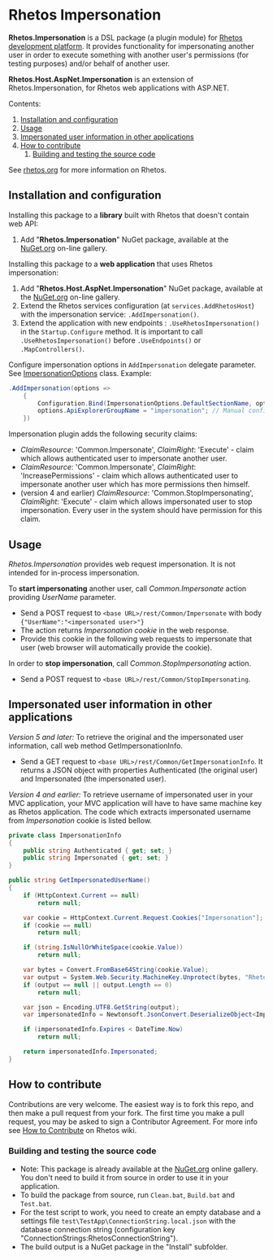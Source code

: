 # Rhetos Impersonation

**Rhetos.Impersonation** is a DSL package (a plugin module) for [Rhetos development platform](https://github.com/Rhetos/Rhetos).
It provides functionality for impersonating another user in order to execute something with another user's permissions (for testing purposes) and/or behalf of another user.

**Rhetos.Host.AspNet.Impersonation** is an extension of Rhetos.Impersonation, for Rhetos web applications with ASP.NET.

Contents:

1. [Installation and configuration](#installation-and-configuration)
2. [Usage](#usage)
3. [Impersonated user information in other applications](#impersonated-user-information-in-other-applications)
4. [How to contribute](#how-to-contribute)
   1. [Building and testing the source code](#building-and-testing-the-source-code)

See [rhetos.org](http://www.rhetos.org/) for more information on Rhetos.

## Installation and configuration

Installing this package to a **library** built with Rhetos that doesn't contain web API:

1. Add "**Rhetos.Impersonation**" NuGet package, available at the [NuGet.org](https://www.nuget.org/) on-line gallery.

Installing this package to a **web application** that uses Rhetos impersonation:

1. Add "**Rhetos.Host.AspNet.Impersonation**" NuGet package, available at the [NuGet.org](https://www.nuget.org/) on-line gallery.
2. Extend the Rhetos services configuration (at `services.AddRhetosHost`) with the impersonation service: `.AddImpersonation()`.
3. Extend the application with new endpoints : `.UseRhetosImpersonation()` in the `Startup.Configure` method.
   It is important to call `.UseRhetosImpersonation()` before `.UseEndpoints()` or `.MapControllers()`.

Configure impersonation options in `AddImpersonation` delegate parameter.
See [ImpersonationOptions](https://github.com/Rhetos/Impersonation/blob/master/src/Rhetos.Host.AspNet.Impersonation/ImpersonationOptions.cs) class.
Example:

```cs
.AddImpersonation(options =>
    {
        Configuration.Bind(ImpersonationOptions.DefaultSectionName, options); // Reads standard app settings.
        options.ApiExplorerGroupName = "impersonation"; // Manual configuration override in code.
    })
```

Impersonation plugin adds the following security claims:

* *ClaimResource*: 'Common.Impersonate',  *ClaimRight*: 'Execute' - claim which allows authenticated user to impersonate another user.
* *ClaimResource*: 'Common.Impersonate',  *ClaimRight*: 'IncreasePermissions' - claim which allows authenticated user to impersonate another user which has more permissions then himself.
* (version 4 and earlier) *ClaimResource*: 'Common.StopImpersonating',  *ClaimRight*: 'Execute' - claim which allows impersonated user to stop impersonation. Every user in the system should have permission for this claim.

## Usage

*Rhetos.Impersonation* provides web request impersonation.
It is not intended for in-process impersonation.

To **start impersonating** another user, call *Common.Impersonate* action providing *UserName* parameter.

* Send a POST request to `<base URL>/rest/Common/Impersonate` with body `{"UserName":"<impersonated user>"}`
* The action returns *Impersonation cookie* in the web response.
* Provide this cookie in the following web requests to impersonate that user (web browser will automatically provide the cookie).

In order to **stop impersonation**, call *Common.StopImpersonating* action.

* Send a POST request to `<base URL>/rest/Common/StopImpersonating`.

## Impersonated user information in other applications

*Version 5 and later:*
To retrieve the original and the impersonated user information, call web method GetImpersonationInfo.

* Send a GET request to `<base URL>/rest/Common/GetImpersonationInfo`. It returns a JSON object with properties Authenticated (the original user) and Impersonated (the impersonated user).

*Version 4 and earlier:*
To retrieve username of impersonated user in your MVC application, your MVC application will have to have same machine key as Rhetos application. The code which extracts impersonated username from *Impersonation* cookie is listed bellow.

```cs
private class ImpersonationInfo
{
    public string Authenticated { get; set; }
    public string Impersonated { get; set; }
}

public string GetImpersonatedUserName()
{
    if (HttpContext.Current == null)
        return null;

    var cookie = HttpContext.Current.Request.Cookies["Impersonation"];
    if (cookie == null)
        return null;

    if (string.IsNullOrWhiteSpace(cookie.Value))
        return null;

    var bytes = Convert.FromBase64String(cookie.Value);
    var output = System.Web.Security.MachineKey.Unprotect(bytes, "Rhetos.Impersonation");
    if (output == null || output.Length == 0)
        return null;

    var json = Encoding.UTF8.GetString(output);
    var impersonatedInfo = Newtonsoft.JsonConvert.DeserializeObject<ImpersonationInfo>(json);

    if (impersonatedInfo.Expires < DateTime.Now)
        return null;

    return impersonatedInfo.Impersonated;
}
```

## How to contribute

Contributions are very welcome. The easiest way is to fork this repo, and then
make a pull request from your fork. The first time you make a pull request, you
may be asked to sign a Contributor Agreement.
For more info see [How to Contribute](https://github.com/Rhetos/Rhetos/wiki/How-to-Contribute) on Rhetos wiki.

### Building and testing the source code

* Note: This package is already available at the [NuGet.org](https://www.nuget.org/) online gallery.
  You don't need to build it from source in order to use it in your application.
* To build the package from source, run `Clean.bat`, `Build.bat` and `Test.bat`.
* For the test script to work, you need to create an empty database and
  a settings file `test\TestApp\ConnectionString.local.json`
  with the database connection string (configuration key "ConnectionStrings:RhetosConnectionString").
* The build output is a NuGet package in the "Install" subfolder.
